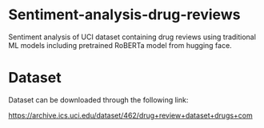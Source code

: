 # Sentiment-analysis-drug-reviews
Sentiment analysis of UCI dataset containing drug reviews using traditional ML models including pretrained RoBERTa model from hugging face.

# Dataset 
Dataset can be downloaded through the following link:

https://archive.ics.uci.edu/dataset/462/drug+review+dataset+drugs+com
